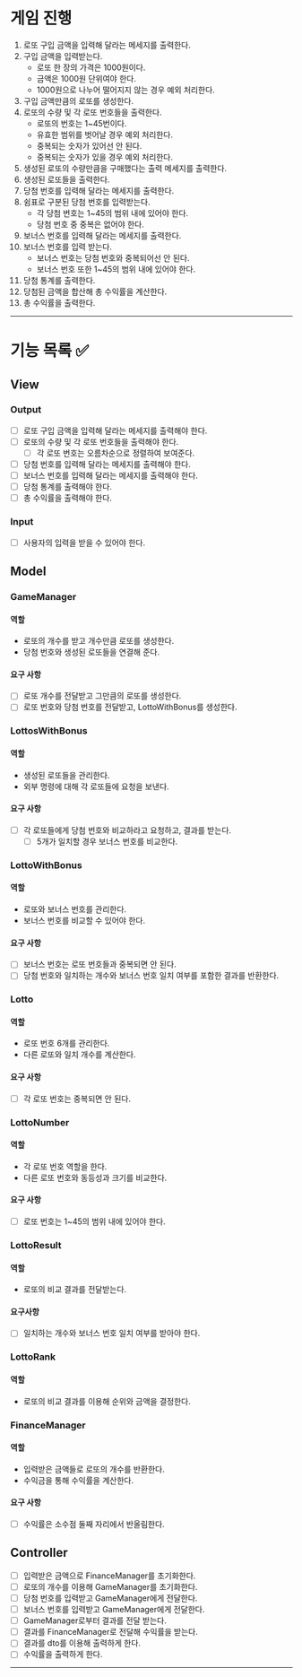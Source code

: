 # 게임 진행
1. 로또 구입 금액을 입력해 달라는 메세지를 출력한다.
2. 구입 금액을 입력받는다.
   - 로또 한 장의 가격은 1000원이다.
   - 금액은 1000원 단위여야 한다.
   - 1000원으로 나누어 떨어지지 않는 경우 예외 처리한다.
3. 구입 금액만큼의 로또를 생성한다.
4. 로또의 수량 및 각 로또 번호들을 출력한다.
   - 로또의 번호는 1~45번이다.
   - 유효한 범위를 벗어날 경우 예외 처리한다.
   - 중복되는 숫자가 있어선 안 된다.
   - 중복되는 숫자가 있을 경우 예외 처리한다.
5. 생성된 로또의 수량만큼을 구매했다는 출력 메세지를 출력한다.
6. 생성된 로또들을 출력한다.
7. 당첨 번호를 입력해 달라는 메세지를 출력한다.
8. 쉼표로 구분된 당첨 번호를 입력받는다.
   - 각 당첨 번호는 1~45의 범위 내에 있어야 한다.
   - 당첨 번호 중 중복은 없어야 한다.
9. 보너스 번호를 입력해 달라는 메세지를 출력한다.
10. 보너스 번호를 입력 받는다.
    - 보너스 번호는 당첨 번호와 중복되어선 안 된다.
    - 보너스 번호 또한 1~45의 범위 내에 있어야 한다.
11. 당첨 통계를 출력한다.
12. 당첨된 금액을 합산해 총 수익률을 계산한다.
13. 총 수익률을 출력한다.

---
# 기능 목록 ✅
## View
### Output
- [ ] 로또 구입 금액을 입력해 달라는 메세지를 출력해야 한다.
- [ ] 로또의 수량 및 각 로또 번호들을 출력해야 한다.
  - [ ] 각 로또 번호는 오름차순으로 정렬하여 보여준다.
- [ ] 당첨 번호를 입력해 달라는 메세지를 출력해야 한다.
- [ ] 보너스 번호를 입력해 달라는 메세지를 출력해야 한다.
- [ ] 당첨 통계를 출력해야 한다.
- [ ] 총 수익률을 출력해야 한다.
### Input
- [ ] 사용자의 입력을 받을 수 있어야 한다.

## Model

### GameManager
#### 역할
- 로또의 개수를 받고 개수만큼 로또를 생성한다.
- 당첨 번호와 생성된 로또들을 연결해 준다.
#### 요구 사항
- [ ] 로또 개수를 전달받고 그만큼의 로또를 생성한다.
- [ ] 로또 번호와 당첨 번호를 전달받고, LottoWithBonus를 생성한다.

### LottosWithBonus
#### 역할
   - 생성된 로또들을 관리한다.
   - 외부 명령에 대해 각 로또들에 요청을 보낸다.
#### 요구 사항
   - [ ] 각 로또들에게 당첨 번호와 비교하라고 요청하고, 결과를 받는다.
     - [ ] 5개가 일치할 경우 보너스 번호를 비교한다.

### LottoWithBonus
#### 역할
   - 로또와 보너스 번호를 관리한다.
   - 보너스 번호를 비교할 수 있어야 한다.
#### 요구 사항
   - [ ] 보너스 번호는 로또 번호들과 중복되면 안 된다.
   - [ ] 당첨 번호와 일치하는 개수와 보너스 번호 일치 여부를 포함한 결과를 반환한다.

### Lotto
#### 역할
   - 로또 번호 6개를 관리한다.
   - 다른 로또와 일치 개수를 계산한다.
#### 요구 사항
   - [ ] 각 로또 번호는 중복되면 안 된다.

### LottoNumber
#### 역할
   - 각 로또 번호 역할을 한다.
   - 다른 로또 번호와 동등성과 크기를 비교한다.
#### 요구 사항
   - [ ] 로또 번호는 1~45의 범위 내에 있어야 한다.

### LottoResult
#### 역할
   - 로또의 비교 결과를 전달받는다.
#### 요구사항
   - [ ] 일치하는 개수와 보너스 번호 일치 여부를 받아야 한다.

### LottoRank
#### 역할
   - 로또의 비교 결과를 이용해 순위와 금액을 결정한다.

### FinanceManager
#### 역할
   - 입력받은 금액들로 로또의 개수를 반환한다.
   - 수익금을 통해 수익률을 계산한다.
#### 요구 사항
   - [ ] 수익률은 소수점 둘째 자리에서 반올림한다.


## Controller
- [ ] 입력받은 금액으로 FinanceManager를 초기화한다.
- [ ] 로또의 개수를 이용해 GameManager를 초기화한다.
- [ ] 당첨 번호를 입력받고 GameManager에게 전달한다.
- [ ] 보너스 번호를 입력받고 GameManager에게 전달한다.
- [ ] GameManager로부터 결과를 전달 받는다.
- [ ] 결과를 FinanceManager로 전달해 수익률을 받는다.
- [ ] 결과를 dto를 이용해 출력하게 한다.
- [ ] 수익률을 출력하게 한다.
---



